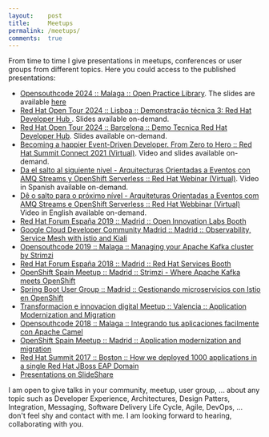 ```yaml
---
layout:    post
title:     Meetups
permalink: /meetups/
comments:  true
---
```


From time to time I give presentations in meetups, conferences or user groups
from different topics. Here you could access to the published presentations:

* [Opensouthcode 2024 :: Malaga :: Open Practice Library](https://www.opensouthcode.org/conferences/opensouthcode2024/program/proposals/755). The slides are available [here](/slides/OpenSouthCode-2024-OpenPracticeLibrary.pdf)
* [Red Hat Open Tour 2024 :: Lisboa :: Demonstração técnica 3: Red Hat Developer Hub ](https://events.redhat.com/profile/form/index.cfm?PKformID=0x1011922abcd). Slides available on-demand.
* [Red Hat Open Tour 2024 :: Barcelona :: Demo Tecnica Red Hat Developer Hub](https://events.redhat.com/profile/form/index.cfm?PKformID=0x1011238abcd). Slides available on-demand.
* [Becoming a happier Event-Driven Developer. From Zero to Hero :: Red Hat Summit Connect 2021 (Virtual)](https://www.redhat.com/es/summit/connect/emea/iberia?sc_cid=7013a000002phYfAAI#agenda). Video and slides available on-demand.
* [Da el salto al siguiente nivel - Arquitecturas Orientadas a Eventos con AMQ Streams y OpenShift Serverless :: Red Hat Webinar (Virtual)](https://events.redhat.com/profile/form/index.cfm?PKformID=0x386233abcd). Video in Spanish available on-demand.
* [Dê o salto para o próximo nível - Arquiteturas Orientadas a Eventos com AMQ Streams e OpenShift Serverless :: Red Hat Webbinar (Virtual)](https://events.redhat.com/profile/form/index.cfm?PKformID=0x398659abcd) Video in English available on-demand.
* [Red Hat Forum España 2019 :: Madrid :: Open Innovation Labs Booth](https://events.redhat.com/profile/form/index.cfm?PKformID=0x67109abcd)
* [Google Cloud Developer Community Madrid :: Madrid :: Observability, Service Mesh with istio and Kiali](https://www.meetup.com/es/gcdcmadrid/events/261668288/)
* [Opensouthcode 2019 :: Malaga :: Managing your Apache Kafka cluster by Strimzi](https://www.opensouthcode.org/conferences/opensouthcode2019/program/proposals/232)
* [Red Hat Forum España 2018 :: Madrid :: Red Hat Services Booth](https://www.redhat.com/en/events/forum-spain)
* [OpenShift Spain Meetup :: Madrid :: Strimzi - Where Apache Kafka meets OpenShift](https://www2.slideshare.net/jromanmartin/strimzi-where-apache-kafka-meets-openshift-openshift-spain-meetup)
* [Spring Boot User Group :: Madrid :: Gestionando microservicios con Istio en OpenShift](https://www.meetup.com/es/madrid-spring-user-group/events/258322835/)
* [Transformacion e innovacion digital Meetup :: Valencia :: Application Modernization and Migration](https://www2.slideshare.net/jromanmartin/transformacion-e-innovacion-digital-meetup-application-modernization-and-migration)
* [Opensouthcode 2018 :: Malaga :: Integrando tus aplicaciones facilmente con Apache Camel](https://www.opensouthcode.org/conferences/opensouthcode2018/program/proposals/153)
* [OpenShift Spain Meetup :: Madrid :: Application modernization and migration](https://www2.slideshare.net/jromanmartin/openshift-meetup-application-modernization-and-migration)
* [Red Hat Summit 2017 :: Boston :: How we deployed 1000 applications in a single Red Hat JBoss EAP Domain](https://www.redhat.com/files/summit/session-assets/2017/S104758-martin-gil.pdf)
* [Presentations on SlideShare](https://www2.slideshare.net/jromanmartin/presentations)

I am open to give talks in your community, meetup, user group, ... about any topic such as Developer Experience, Architectures,
Design Patters, Integration, Messaging, Software Delivery Life Cycle, Agile, DevOps, ... don't feel shy and contact with me.
I am looking forward to hearing, collaborating with you.

